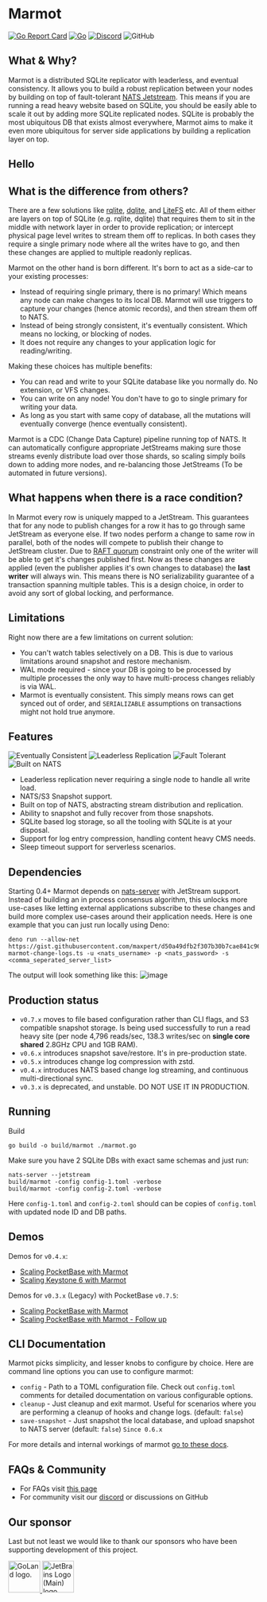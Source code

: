 # Marmot

[![Go Report Card](https://goreportcard.com/badge/github.com/maxpert/marmot)](https://goreportcard.com/report/github.com/maxpert/marmot)
[![Go](https://github.com/maxpert/marmot/actions/workflows/go.yml/badge.svg)](https://github.com/maxpert/marmot/actions/workflows/go.yml)
[![Discord](https://badgen.net/badge/icon/discord?icon=discord&label=Marmot)](https://discord.gg/AWUwY66XsE)
![GitHub](https://img.shields.io/github/license/maxpert/marmot)

## What & Why?

Marmot is a distributed SQLite replicator with leaderless, and eventual consistency. It allows you to build a robust replication
between your nodes by building on top of fault-tolerant [NATS Jetstream](https://nats.io/). This means if you are running a read
heavy website based on SQLite, you should be easily able to scale it out by adding more SQLite replicated nodes. SQLite is
probably the most ubiquitous DB that exists almost everywhere, Marmot aims to make it even more ubiquitous for server
side applications by building a replication layer on top.

## Hello

## What is the difference from others?

There are a few solutions like [rqlite](https://github.com/rqlite/rqlite), [dqlite](https://dqlite.io/), and
[LiteFS](https://github.com/superfly/litefs) etc. All of them either are layers on top of SQLite (e.g.
rqlite, dqlite) that requires them to sit in the middle with network layer in order to provide
replication; or intercept physical page level writes to stream them off to replicas. In both
cases they require a single primary node where all the writes have to go, and then these
changes are applied to multiple readonly replicas.

Marmot on the other hand is born different. It's born to act as a side-car to your existing processes:

- Instead of requiring single primary, there is no primary! Which means any node can make changes to its local DB.
  Marmot will use triggers to capture your changes (hence atomic records), and then stream them off to NATS.
- Instead of being strongly consistent, it's eventually consistent. Which means no locking, or blocking of nodes.
- It does not require any changes to your application logic for reading/writing.

Making these choices has multiple benefits:

- You can read and write to your SQLite database like you normally do. No extension, or VFS changes.
- You can write on any node! You don't have to go to single primary for writing your data.
- As long as you start with same copy of database, all the mutations will eventually converge
  (hence eventually consistent).

Marmot is a CDC (Change Data Capture) pipeline running top of NATS. It can automatically configure appropriate JetStreams making sure
those streams evenly distribute load over those shards, so scaling simply boils down to adding more nodes, and re-balancing
those JetStreams (To be automated in future versions).

## What happens when there is a race condition?

In Marmot every row is uniquely mapped to a JetStream. This guarantees that for any node to publish changes for a row it has to go through
same JetStream as everyone else. If two nodes perform a change to same row in parallel, both of the nodes will compete to publish their
change to JetStream cluster. Due to [RAFT quorum](https://docs.nats.io/running-a-nats-service/configuration/clustering/jetstream_clustering#raft)
constraint only one of the writer will be able to get it's changes published first. Now as these changes are applied (even the publisher applies
it's own changes to database) the **last writer** will always win. This means there is NO serializability guarantee of a transaction
spanning multiple tables. This is a design choice, in order to avoid any sort of global locking, and performance.

## Limitations

Right now there are a few limitations on current solution:

- You can't watch tables selectively on a DB. This is due to various limitations around snapshot and restore mechanism.
- WAL mode required - since your DB is going to be processed by multiple processes the only way to have multi-process
  changes reliably is via WAL.
- Marmot is eventually consistent. This simply means rows can get synced out of order, and `SERIALIZABLE` assumptions
  on transactions might not hold true anymore.

## Features

![Eventually Consistent](https://img.shields.io/badge/Eventually%20Consistent-✔️-green)
![Leaderless Replication](https://img.shields.io/badge/Leaderless%20Replication-✔️-green)
![Fault Tolerant](https://img.shields.io/badge/Fault%20Tolerant-✔️-green)
![Built on NATS](https://img.shields.io/badge/Built%20on%20NATS-✔️-green)

- Leaderless replication never requiring a single node to handle all write load.
- NATS/S3 Snapshot support.
- Built on top of NATS, abstracting stream distribution and replication.
- Ability to snapshot and fully recover from those snapshots.
- SQLite based log storage, so all the tooling with SQLite is at your disposal.
- Support for log entry compression, handling content heavy CMS needs.
- Sleep timeout support for serverless scenarios.

## Dependencies

Starting 0.4+ Marmot depends on [nats-server](https://nats.io/download/) with JetStream support.
Instead of building an in process consensus algorithm, this unlocks more use-cases like letting
external applications subscribe to these changes and build more complex use-cases around their
application needs. Here is one example that you can just run locally using Deno:

```
deno run --allow-net https://gist.githubusercontent.com/maxpert/d50a49dfb2f307b30b7cae841c9607e1/raw/6d30803c140b0ba602545c1c0878d3394be548c3/watch-marmot-change-logs.ts -u <nats_username> -p <nats_password> -s <comma_seperated_server_list>
```

The output will look something like this:
![image](https://user-images.githubusercontent.com/22441/196061378-21f885b3-7958-4a7e-994b-09d4e86df721.png)

## Production status

- `v0.7.x` moves to file based configuration rather than CLI flags, and S3 compatible snapshot storage. Is being used
  successfully to run a read heavy site (per node 4,796 reads/sec, 138.3 writes/sec on **single core shared**
  2.8GHz CPU and 1GB RAM).
- `v0.6.x` introduces snapshot save/restore. It's in pre-production state.
- `v0.5.x` introduces change log compression with zstd.
- `v0.4.x` introduces NATS based change log streaming, and continuous multi-directional sync.
- `v0.3.x` is deprecated, and unstable. DO NOT USE IT IN PRODUCTION.

## Running

Build

```shell
go build -o build/marmot ./marmot.go
```

Make sure you have 2 SQLite DBs with exact same schemas and just run:

```shell
nats-server --jetstream
build/marmot -config config-1.toml -verbose
build/marmot -config config-2.toml -verbose
```

Here `config-1.toml` and `config-2.toml` should can be copies of `config.toml` with updated node ID and DB paths.

## Demos

Demos for `v0.4.x`:

- [Scaling PocketBase with Marmot](https://www.youtube.com/watch?v=QqZl61bJ9BA)
- [Scaling Keystone 6 with Marmot](https://youtu.be/GQ5x8pc9vuI)

Demos for `v0.3.x` (Legacy) with PocketBase `v0.7.5`:

- [Scaling PocketBase with Marmot](https://youtube.com/video/VSa-VJso050)
- [Scaling PocketBase with Marmot - Follow up](https://www.youtube.com/watch?v=Zapupe_FREc)

## CLI Documentation

Marmot picks simplicity, and lesser knobs to configure by choice. Here are command line options you can use to
configure marmot:

- `config` - Path to a TOML configuration file. Check out `config.toml` comments for detailed documentation
  on various configurable options.
- `cleanup` - Just cleanup and exit marmot. Useful for scenarios where you are performing a cleanup of hooks and
  change logs. (default: `false`)
- `save-snapshot` - Just snapshot the local database, and upload snapshot to NATS server (default: `false`)
  `Since 0.6.x`

For more details and internal workings of marmot [go to these docs](https://maxpert.github.io/marmot/).

## FAQs & Community

- For FAQs visit [this page](https://maxpert.github.io/marmot/intro#faq)
- For community visit our [discord](https://discord.gg/AWUwY66XsE) or discussions on GitHub

## Our sponsor

Last but not least we would like to thank our sponsors who have been supporting development of this project.

[<img src="https://resources.jetbrains.com/storage/products/company/brand/logos/GoLand_icon.png" alt="GoLand logo." height="64" />
<img src="https://resources.jetbrains.com/storage/products/company/brand/logos/jb_beam.png" alt="JetBrains Logo (Main) logo." height="64">](https://www.jetbrains.com/?utm_medium=opensource&utm_source=marmot)
